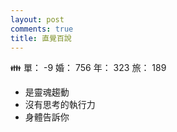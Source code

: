 ```yaml
---
layout: post
comments: true
title: 直覺百說
---
```


:family: 單： -9 婚： 756 年： 323 旅： 189

- 是靈魂趨動
- 沒有思考的執行力
- 身體告訴你

